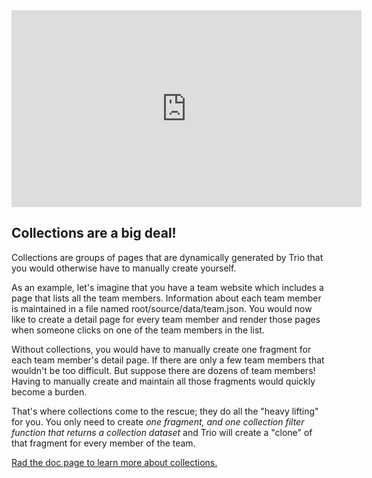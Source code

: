 <!--
template: articlepage
title: "Trio v2.0.0: The One With Collections | Trio Blog"
appendToTarget: true
category: releases
tag: v2.0.0
articleTitle: "Trio v2.0.0: The One With Collections"
-->
<div class="video-container">
    <iframe width="560" height="315" src="https://www.youtube.com/embed/E-I9aeiU-xE" frameborder="0" allow="accelerometer; autoplay; encrypted-media; gyroscope; picture-in-picture" allowfullscreen></iframe>
</div>

## Collections are a big deal!

Collections are groups of pages that are dynamically generated by Trio that you would otherwise have to manually create yourself.
<!-- end -->

As an example, let's imagine that you have a team website which includes a page that lists all the team members. Information about each team member is maintained in a file named root/source/data/team.json. You would now like to create a detail page for every team member and render those pages when someone clicks on one of the team members in the list.

Without collections, you would have to manually create one fragment for each team member's detail page. If there are only a few team members that wouldn't be too difficult. But suppose there are dozens of team members! Having to manually create and maintain all those fragments would quickly become a burden.

That's where collections come to the rescue; they do all the "heavy lifting" for you. You only need to create *one fragment, and one collection filter function that returns a collection dataset* and Trio will create a "clone" of that fragment for every member of the team.

<a href="/docs/v2/collections">Rad the doc page to learn more about collections.</a>
